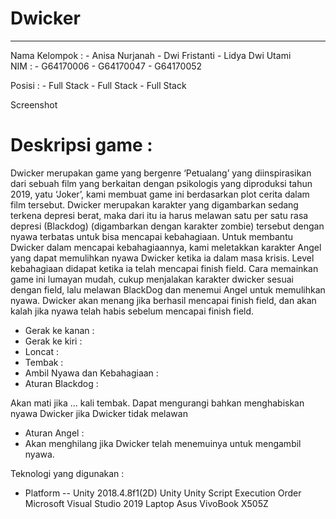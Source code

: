 # Dwicker

---
Nama Kelompok :
	- Anisa Nurjanah
	- Dwi Fristanti
	- Lidya Dwi Utami	
NIM :
	- G64170006
	- G64170047
	- G64170052
	
Posisi :
	- Full Stack
	- Full Stack
	- Full Stack

Screenshot

# Deskripsi game :
Dwicker merupakan game yang bergenre ‘Petualang’ yang diinspirasikan dari sebuah film yang berkaitan dengan psikologis yang diproduksi tahun 2019, yatu ‘Joker’, kami membuat game ini berdasarkan plot cerita dalam film tersebut. Dwicker merupakan karakter yang digambarkan sedang terkena depresi berat, maka dari itu ia harus melawan satu per satu rasa depresi (Blackdog) (digambarkan dengan karakter zombie) tersebut dengan nyawa terbatas  untuk bisa mencapai kebahagiaan. Untuk membantu Dwicker dalam mencapai kebahagiaannya, kami meletakkan karakter Angel yang dapat memulihkan nyawa Dwicker ketika ia dalam masa krisis.  Level kebahagiaan didapat ketika ia telah mencapai finish field. Cara memainkan game ini lumayan mudah, cukup menjalakan karakter dwicker sesuai dengan field, lalu melawan BlackDog dan menemui Angel untuk memulihkan nyawa. Dwicker akan menang jika berhasil mencapai finish field, dan akan kalah jika nyawa telah habis sebelum mencapai finish field.
- Gerak ke kanan :
- Gerak ke kiri :
- Loncat :
- Tembak :
- Ambil Nyawa dan Kebahagiaan :
- Aturan Blackdog :

Akan mati jika … kali tembak. Dapat mengurangi bahkan menghabiskan nyawa Dwicker jika Dwicker tidak melawan
- Aturan Angel :
- Akan menghilang jika Dwicker telah menemuinya untuk mengambil nyawa.

Teknologi yang digunakan : 
- Platform
-- Unity 2018.4.8f1(2D)
Unity
Unity Script Execution Order
Microsoft Visual Studio 2019
Laptop 
Asus VivoBook X505Z



